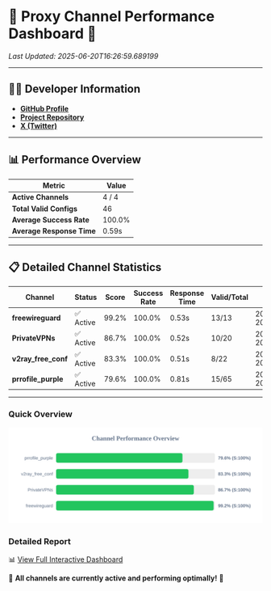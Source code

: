# 🌟 Proxy Channel Performance Dashboard 🌟

_Last Updated: 2025-06-20T16:26:59.689199_

---

## 👩‍💻 Developer Information

- **[GitHub Profile](https://github.com/4n0nymou3)**  
- **[Project Repository](https://github.com/4n0nymou3/multi-proxy-config-fetcher)**  
- **[X (Twitter)](https://x.com/4n0nymou3)**  

---

## 📊 Performance Overview

| Metric                | Value       |
|-----------------------|-------------|
| **Active Channels**   | 4 / 4       |
| **Total Valid Configs** | 46          |
| **Average Success Rate** | 100.0%      |
| **Average Response Time** | 0.59s       |

---

## 📋 Detailed Channel Statistics

| Channel          | Status     | Score  | Success Rate | Response Time | Valid/Total | Last Success               |
|------------------|------------|--------|--------------|---------------|-------------|----------------------------|
| **freewireguard**  | ✅ Active  | 99.2%  | 100.0% | 0.53s         | 13/13       | 2025-06-20T16:26:59.687339 |
| **PrivateVPNs**  | ✅ Active  | 86.7%  | 100.0% | 0.52s         | 10/20       | 2025-06-20T16:26:59.128138 |
| **v2ray_free_conf**  | ✅ Active  | 83.3%  | 100.0% | 0.51s         | 8/22       | 2025-06-20T16:26:58.578593 |
| **prrofile_purple**  | ✅ Active  | 79.6%  | 100.0% | 0.81s         | 15/65       | 2025-06-20T16:26:58.015824 |

---

### Quick Overview
<div align="center">
  <a href="https://raw.githubusercontent.com/nullluser/NullRepo/refs/heads/main/assets/channel_stats_chart.svg">
    <img src="https://raw.githubusercontent.com/nullluser/NullRepo/refs/heads/main/assets/channel_stats_chart.svg" alt="Source Performance Statistics" width="800">
  </a>
</div>

### Detailed Report
📊 [View Full Interactive Dashboard](https://htmlpreview.github.io/?https://github.com/nullluser/NullRepo/blob/main/assets/performance_report.html)

🎉 **All channels are currently active and performing optimally!** 🎉
